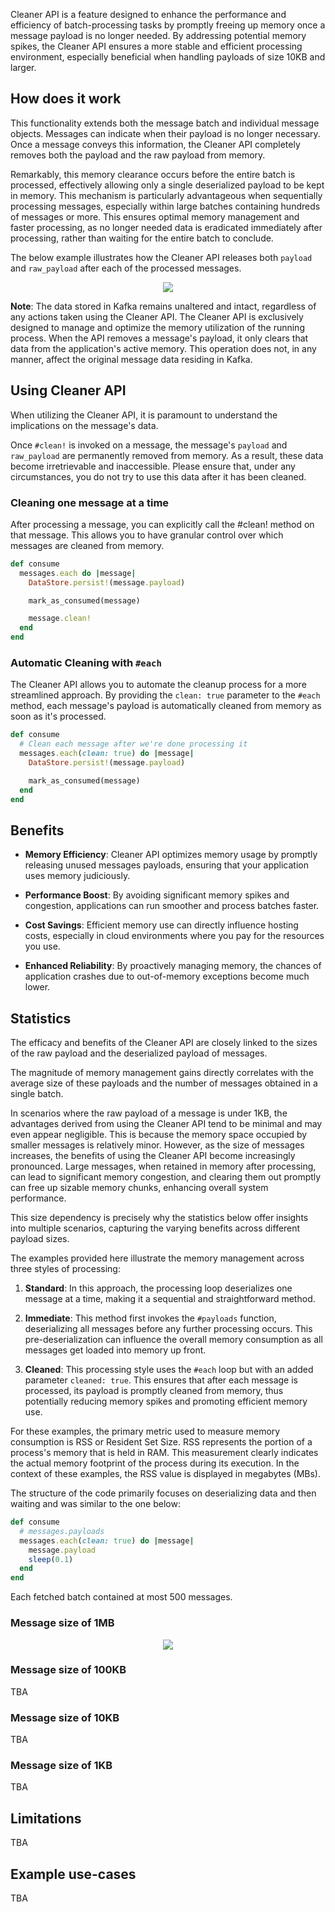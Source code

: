 Cleaner API is a feature designed to enhance the performance and efficiency of batch-processing tasks by promptly freeing up memory once a message payload is no longer needed. By addressing potential memory spikes, the Cleaner API ensures a more stable and efficient processing environment, especially beneficial when handling payloads of size 10KB and larger.

## How does it work

This functionality extends both the message batch and individual message objects. Messages can indicate when their payload is no longer necessary. Once a message conveys this information, the Cleaner API completely removes both the payload and the raw payload from memory. 

Remarkably, this memory clearance occurs before the entire batch is processed, effectively allowing only a single deserialized payload to be kept in memory. This mechanism is particularly advantageous when sequentially processing messages, especially within large batches containing hundreds of messages or more. This ensures optimal memory management and faster processing, as no longer needed data is eradicated immediately after processing, rather than waiting for the entire batch to conclude.

The below example illustrates how the Cleaner API releases both `payload` and `raw_payload` after each of the processed messages.

<p align="center">
  <img src="https://raw.githubusercontent.com/karafka/misc/master/charts/cleaner_api/flow.svg" />
</p>

**Note**: The data stored in Kafka remains unaltered and intact, regardless of any actions taken using the Cleaner API. The Cleaner API is exclusively designed to manage and optimize the memory utilization of the running process. When the API removes a message's payload, it only clears that data from the application's active memory. This operation does not, in any manner, affect the original message data residing in Kafka.

## Using Cleaner API

When utilizing the Cleaner API, it is paramount to understand the implications on the message's data.

Once `#clean!` is invoked on a message, the message's `payload` and `raw_payload` are permanently removed from memory. As a result, these data become irretrievable and inaccessible. Please ensure that, under any circumstances, you do not try to use this data after it has been cleaned.

### Cleaning one message at a time

After processing a message, you can explicitly call the #clean! method on that message. This allows you to have granular control over which messages are cleaned from memory.

```ruby
def consume
  messages.each do |message|
    DataStore.persist!(message.payload)

    mark_as_consumed(message)

    message.clean!
  end
end
```

### Automatic Cleaning with `#each`

The Cleaner API allows you to automate the cleanup process for a more streamlined approach. By providing the `clean: true` parameter to the `#each` method, each message's payload is automatically cleaned from memory as soon as it's processed.

```ruby
def consume
  # Clean each message after we're done processing it
  messages.each(clean: true) do |message|
    DataStore.persist!(message.payload)

    mark_as_consumed(message)
  end
end
```

## Benefits

- **Memory Efficiency**: Cleaner API optimizes memory usage by promptly releasing unused messages payloads, ensuring that your application uses memory judiciously.

- **Performance Boost**: By avoiding significant memory spikes and congestion, applications can run smoother and process batches faster.

- **Cost Savings**: Efficient memory use can directly influence hosting costs, especially in cloud environments where you pay for the resources you use.

- **Enhanced Reliability**: By proactively managing memory, the chances of application crashes due to out-of-memory exceptions become much lower.

## Statistics

The efficacy and benefits of the Cleaner API are closely linked to the sizes of the raw payload and the deserialized payload of messages. 

The magnitude of memory management gains directly correlates with the average size of these payloads and the number of messages obtained in a single batch.

In scenarios where the raw payload of a message is under 1KB, the advantages derived from using the Cleaner API tend to be minimal and may even appear negligible. This is because the memory space occupied by smaller messages is relatively minor. However, as the size of messages increases, the benefits of using the Cleaner API become increasingly pronounced. Large messages, when retained in memory after processing, can lead to significant memory congestion, and clearing them out promptly can free up sizable memory chunks, enhancing overall system performance.

This size dependency is precisely why the statistics below offer insights into multiple scenarios, capturing the varying benefits across different payload sizes.

The examples provided here illustrate the memory management across three styles of processing:

1. **Standard**: In this approach, the processing loop deserializes one message at a time, making it a sequential and straightforward method.

2. **Immediate**: This method first invokes the `#payloads` function, deserializing all messages before any further processing occurs. This pre-deserialization can influence the overall memory consumption as all messages get loaded into memory up front.

3. **Cleaned**: This processing style uses the `#each` loop but with an added parameter `cleaned: true`. This ensures that after each message is processed, its payload is promptly cleaned from memory, thus potentially reducing memory spikes and promoting efficient memory use.

For these examples, the primary metric used to measure memory consumption is RSS or Resident Set Size. RSS represents the portion of a process's memory that is held in RAM. This measurement clearly indicates the actual memory footprint of the process during its execution. In the context of these examples, the RSS value is displayed in megabytes (MBs).

The structure of the code primarily focuses on deserializing data and then waiting and was similar to the one below:

```ruby
def consume
  # messages.payloads
  messages.each(clean: true) do |message|
    message.payload
    sleep(0.1)
  end
end
```

Each fetched batch contained at most 500 messages.

### Message size of 1MB

<p align="center">
  <img src="https://raw.githubusercontent.com/karafka/misc/master/charts/cleaner_api/1mb_memory.png" />
</p>

### Message size of 100KB

TBA

### Message size of 10KB

TBA

### Message size of 1KB

TBA

## Limitations

TBA

## Example use-cases

TBA
